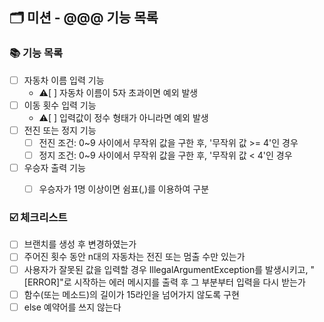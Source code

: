 ## 🗂 미션 - @@@ 기능 목록

###  📚 기능 목록

- [ ] 자동차 이름 입력 기능
  - ⚠️[ ] 자동차 이름이 5자 초과이면 예외 발생
- [ ] 이동 횟수 입력 기능
  - ⚠️[ ] 입력값이 정수 형태가 아니라면 예외 발생
- [ ] 전진 또는 정지 기능
  - [ ] 전진 조건: 0~9 사이에서 무작위 값을 구한 후, '무작위 값 >= 4'인 경우
  - [ ] 정지 조건: 0~9 사이에서 무작위 값을 구한 후, '무작위 값 < 4'인 경우
- [ ] 우승자 출력 기능
  - [ ] 우승자가 1명 이상이면 쉼표(,)를 이용하여 구분


###  ☑️ 체크리스트

- [ ] 브랜치를 생성 후 변경하였는가
- [ ] 주어진 횟수 동안 n대의 자동차는 전진 또는 멈출 수만 있는가
- [ ] 사용자가 잘못된 값을 입력할 경우 IllegalArgumentException를 발생시키고, "[ERROR]"로 시작하는 에러 메시지를 출력 후 그 부분부터 입력을 다시 받는가
- [ ] 함수(또는 메소드)의 길이가 15라인을 넘어가지 않도록 구현
- [ ] else 예약어를 쓰지 않는다